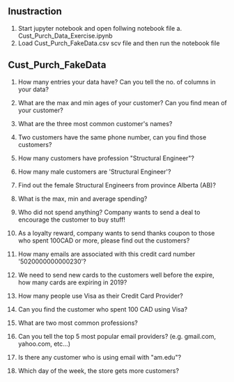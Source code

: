 Inustraction
---------------------
1. Start jupyter notebook and open follwing notebook file
  a. Cust_Purch_Data_Exercise.ipynb
2. Load Cust_Purch_FakeData.csv scv file and then run the notebook file

Cust_Purch_FakeData
---------------------
1.	How many entries your data have? Can you tell the no. of columns in your data?

2.	What are the max and min ages of your customer? Can you find mean of your customer?

3.	What are the three most common customer's names?

4.	Two customers have the same phone number, can you find those customers?

5.	How many customers have profession "Structural Engineer"?

6.	How many male customers are 'Structural Engineer'?

7.	Find out the female Structural Engineers from province Alberta (AB)?

8.	What is the max, min and average spending?

9.	Who did not spend anything? Company wants to send a deal to encourage the customer to buy stuff!

10.	As a loyalty reward, company wants to send thanks coupon to those who spent 100CAD or more, please find out the customers?

11.	How many emails are associated with this credit card number '5020000000000230'?

12.	We need to send new cards to the customers well before the expire, how many cards are expiring in 2019?

13.	How many people use Visa as their Credit Card Provider?

14.	Can you find the customer who spent 100 CAD using Visa?

15.	What are two most common professions?

16.	Can you tell the top 5 most popular email providers? (e.g. gmail.com, yahoo.com, etc...)

17.	Is there any customer who is using email with "am.edu"?

18.	Which day of the week, the store gets more customers?
